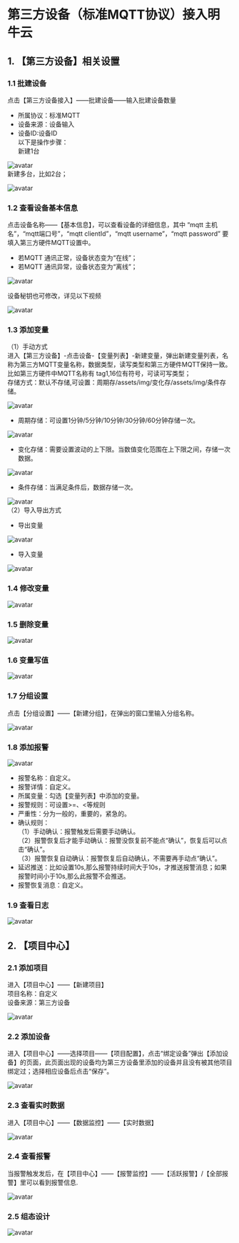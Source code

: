 # 第三方设备（标准MQTT协议）接入明牛云

## 1. 【第三方设备】相关设置

### 1.1 批建设备

点击【第三方设备接入】——批建设备——输入批建设备数量  
- 所属协议：标准MQTT  
- 设备来源：设备输入  
- 设备ID:设备ID  
以下是操作步骤：  
新建1台  

![avatar](/assets/img/1.gif)  
新建多台，比如2台；  

![avatar](/assets/img/2.gif) 

### 1.2 查看设备基本信息 

点击设备名称——【基本信息】，可以查看设备的详细信息，其中 “mqtt 主机名”，“mqtt端口号”，“mqtt clientId”，“mqtt username”，“mqtt password” 要填入第三方硬件MQTT设置中。  
- 若MQTT 通讯正常，设备状态变为“在线”；   
- 若MQTT 通讯异常，设备状态变为“离线”；
    
![avatar](/assets/img/3.png)

设备秘钥也可修改，详见以下视频

![avatar](/assets/img/4.gif)

### 1.3 添加变量

（1）手动方式  
进入【第三方设备】-点击设备-【变量列表】-新建变量，弹出新建变量列表，名称为第三方MQTT变量名称，数据类型，读写类型和第三方硬件MQTT保持一致。  比如第三方硬件中MQTT名称有 tag1,16位有符号，可读可写类型；  
存储方式：默认不存储,可设置：周期存/assets/img/变化存/assets/img/条件存储。

![avatar](/assets/img/5.gif)  
- 周期存储：可设置1分钟/5分钟/10分钟/30分钟/60分钟存储一次。   
  
![avatar](/assets/img/6.png)  
- 变化存储：需要设置波动的上下限。当数值变化范围在上下限之间，存储一次数据。  
  
![avatar](/assets/img/7.png)    
- 条件存储：当满足条件后，数据存储一次。 
   
![avatar](/assets/img/8.png)  
（2）导入导出方式  

- 导出变量
  
![avatar](/assets/img/9.gif)
- 导入变量
  
![avatar](/assets/img/10.gif)

### 1.4 修改变量

![avatar](/assets/img/11.png)

### 1.5 删除变量

![avatar](/assets/img/12.png)

### 1.6 变量写值

![avatar](/assets/img/13.gif)

### 1.7 分组设置

点击【分组设置】——【新建分组】，在弹出的窗口里输入分组名称。

![avatar](/assets/img/14.gif)

### 1.8 添加报警

![avatar](/assets/img/15.gif)

- 报警名称：自定义。  
- 报警详情：自定义。  
- 所属变量：勾选【变量列表】中添加的变量。  
- 报警规则：可设置>=、<等规则    
- 严重性：分为一般的，重要的，紧急的。  
- 确认规则：  
（1）手动确认：报警触发后需要手动确认。  
（2）报警恢复后才能手动确认：报警没恢复前不能点“确认”，恢复后可以点击“确认”。  
（3）报警恢复自动确认：报警恢复后自动确认，不需要再手动点“确认”。  
- 延迟推送：比如设置10s,那么报警持续时间大于10s，才推送报警消息；如果报警时间小于10s,那么此报警不会推送。  
- 报警恢复消息：自定义。

### 1.9 查看日志

![avatar](/assets/img/16.png)

## 2. 【项目中心】  

### 2.1 添加项目

进入【项目中心】——【新建项目】  
项目名称：自定义  
设备来源：第三方设备  

![avatar](/assets/img/17.gif)

### 2.2 添加设备

进入【项目中心】——选择项目——【项目配置】，点击“绑定设备”弹出【添加设备】的页面，此页面出现的设备均为第三方设备里添加的设备并且没有被其他项目绑定过；选择相应设备后点击“保存”。

![avatar](/assets/img/18.gif)

### 2.3 查看实时数据

进入【项目中心】——【数据监控】——【实时数据】

![avatar](/assets/img/19.png)

### 2.4 查看报警

当报警触发发后，在【项目中心】——【报警监控】——【活跃报警】/【全部报警】里可以看到报警信息.

![avatar](/assets/img/20.png)

### 2.5 组态设计

![avatar](/assets/img/21.gif)
